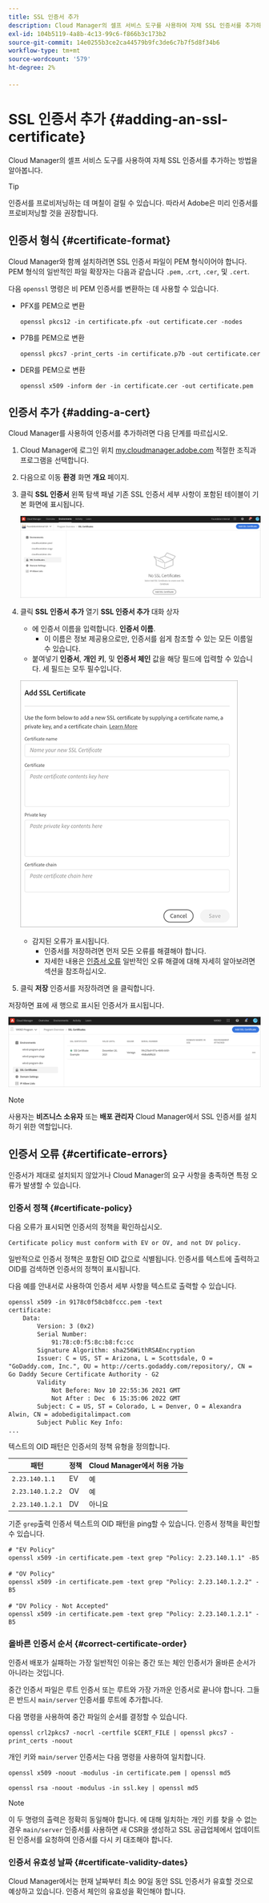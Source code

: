 ```yaml
---
title: SSL 인증서 추가
description: Cloud Manager의 셀프 서비스 도구를 사용하여 자체 SSL 인증서를 추가하는 방법을 알아봅니다.
exl-id: 104b5119-4a8b-4c13-99c6-f866b3c173b2
source-git-commit: 14e0255b3ce2ca44579b9fc3de6c7b7f5d8f34b6
workflow-type: tm+mt
source-wordcount: '579'
ht-degree: 2%

---
```


# SSL 인증서 추가 {#adding-an-ssl-certificate}

Cloud Manager의 셀프 서비스 도구를 사용하여 자체 SSL 인증서를 추가하는 방법을 알아봅니다.

>[!TIP]
>
>인증서를 프로비저닝하는 데 며칠이 걸릴 수 있습니다. 따라서 Adobe은 미리 인증서를 프로비저닝할 것을 권장합니다.

## 인증서 형식 {#certificate-format}

Cloud Manager와 함께 설치하려면 SSL 인증서 파일이 PEM 형식이어야 합니다. PEM 형식의 일반적인 파일 확장자는 다음과 같습니다 `.pem,` .`crt`, `.cer`, 및 `.cert`.

다음 `openssl` 명령은 비 PEM 인증서를 변환하는 데 사용할 수 있습니다.

* PFX를 PEM으로 변환

   ```shell
   openssl pkcs12 -in certificate.pfx -out certificate.cer -nodes
   ```

* P7B를 PEM으로 변환

   ```shell
   openssl pkcs7 -print_certs -in certificate.p7b -out certificate.cer
   ```

* DER를 PEM으로 변환

   ```shell
   openssl x509 -inform der -in certificate.cer -out certificate.pem
   ```

## 인증서 추가 {#adding-a-cert}

Cloud Manager를 사용하여 인증서를 추가하려면 다음 단계를 따르십시오.

1. Cloud Manager에 로그인 위치 [my.cloudmanager.adobe.com](https://my.cloudmanager.adobe.com/) 적절한 조직과 프로그램을 선택합니다.

1. 다음으로 이동 **환경** 화면 **개요** 페이지.

1. 클릭 **SSL 인증서** 왼쪽 탐색 패널 기존 SSL 인증서 세부 사항이 포함된 테이블이 기본 화면에 표시됩니다.

   ![SSL 인증서 추가](/help/implementing/cloud-manager/assets/ssl/ssl-cert-1.png)

1. 클릭 **SSL 인증서 추가** 열기 **SSL 인증서 추가** 대화 상자

   * 에 인증서 이름을 입력합니다. **인증서 이름**.
      * 이 이름은 정보 제공용으로만, 인증서를 쉽게 참조할 수 있는 모든 이름일 수 있습니다.
   * 붙여넣기 **인증서**, **개인 키**, 및 **인증서 체인** 값을 해당 필드에 입력할 수 있습니다. 세 필드는 모두 필수입니다.

   ![SSL 인증서 추가 대화 상자](/help/implementing/cloud-manager/assets/ssl/ssl-cert-02.png)

   * 감지된 오류가 표시됩니다.
      * 인증서를 저장하려면 먼저 모든 오류를 해결해야 합니다.
      * 자세한 내용은 [인증서 오류](#certificate-errors) 일반적인 오류 해결에 대해 자세히 알아보려면 섹션을 참조하십시오.


1. 클릭 **저장** 인증서를 저장하려면 을 클릭합니다.

저장하면 표에 새 행으로 표시된 인증서가 표시됩니다.

![저장된 SSL 인증서](/help/implementing/cloud-manager/assets/ssl/ssl-cert-3.png)

>[!NOTE]
>
>사용자는 **비즈니스 소유자** 또는 **배포 관리자** Cloud Manager에서 SSL 인증서를 설치하기 위한 역할입니다.

## 인증서 오류 {#certificate-errors}

인증서가 제대로 설치되지 않았거나 Cloud Manager의 요구 사항을 충족하면 특정 오류가 발생할 수 있습니다.

### 인증서 정책 {#certificate-policy}

다음 오류가 표시되면 인증서의 정책을 확인하십시오.

```text
Certificate policy must conform with EV or OV, and not DV policy.
```

일반적으로 인증서 정책은 포함된 OID 값으로 식별됩니다. 인증서를 텍스트에 출력하고 OID를 검색하면 인증서의 정책이 표시됩니다.

다음 예를 안내서로 사용하여 인증서 세부 사항을 텍스트로 출력할 수 있습니다.

```text
openssl x509 -in 9178c0f58cb8fccc.pem -text
certificate:
    Data:
        Version: 3 (0x2)
        Serial Number:
            91:78:c0:f5:8c:b8:fc:cc
        Signature Algorithm: sha256WithRSAEncryption
        Issuer: C = US, ST = Arizona, L = Scottsdale, O = "GoDaddy.com, Inc.", OU = http://certs.godaddy.com/repository/, CN = Go Daddy Secure Certificate Authority - G2
        Validity
            Not Before: Nov 10 22:55:36 2021 GMT
            Not After : Dec  6 15:35:06 2022 GMT
        Subject: C = US, ST = Colorado, L = Denver, O = Alexandra Alwin, CN = adobedigitalimpact.com
        Subject Public Key Info:
...
```

텍스트의 OID 패턴은 인증서의 정책 유형을 정의합니다.

| 패턴 | 정책 | Cloud Manager에서 허용 가능 |
|---|---|---|
| `2.23.140.1.1` | EV | 예 |
| `2.23.140.1.2.2` | OV | 예 |
| `2.23.140.1.2.1` | DV | 아니요 |

기준 `grep`출력 인증서 텍스트의 OID 패턴을 ping할 수 있습니다. 인증서 정책을 확인할 수 있습니다.

```shell
# "EV Policy"
openssl x509 -in certificate.pem -text grep "Policy: 2.23.140.1.1" -B5

# "OV Policy"
openssl x509 -in certificate.pem -text grep "Policy: 2.23.140.1.2.2" -B5

# "DV Policy - Not Accepted"
openssl x509 -in certificate.pem -text grep "Policy: 2.23.140.1.2.1" -B5
```

### 올바른 인증서 순서 {#correct-certificate-order}

인증서 배포가 실패하는 가장 일반적인 이유는 중간 또는 체인 인증서가 올바른 순서가 아니라는 것입니다.

중간 인증서 파일은 루트 인증서 또는 루트와 가장 가까운 인증서로 끝나야 합니다. 그들은 반드시 `main/server` 인증서를 루트에 추가합니다.

다음 명령을 사용하여 중간 파일의 순서를 결정할 수 있습니다.

```shell
openssl crl2pkcs7 -nocrl -certfile $CERT_FILE | openssl pkcs7 -print_certs -noout
```

개인 키와 `main/server` 인증서는 다음 명령을 사용하여 일치합니다.

```shell
openssl x509 -noout -modulus -in certificate.pem | openssl md5
```

```shell
openssl rsa -noout -modulus -in ssl.key | openssl md5
```

>[!NOTE]
>
>이 두 명령의 출력은 정확히 동일해야 합니다. 에 대해 일치하는 개인 키를 찾을 수 없는 경우 `main/server` 인증서를 사용하면 새 CSR을 생성하고 SSL 공급업체에서 업데이트된 인증서를 요청하여 인증서를 다시 키 대조해야 합니다.

### 인증서 유효성 날짜 {#certificate-validity-dates}

Cloud Manager에서는 현재 날짜부터 최소 90일 동안 SSL 인증서가 유효할 것으로 예상하고 있습니다. 인증서 체인의 유효성을 확인해야 합니다.
